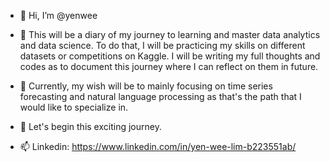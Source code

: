 - 👋 Hi, I’m @yenwee

- 🌱 This will be a diary of my journey to learning and master data analytics and data science. To do that, I will be practicing my skills on different datasets or competitions on Kaggle. I will be writing my full thoughts and codes as to document this journey where I can reflect on them in future.

- 👀 Currently, my wish will be to mainly focusing on time series forecasting and natural language processing as that's the path that I would like to specialize in.

- 💞️ Let's begin this exciting journey.

- 📫 Linkedin: https://www.linkedin.com/in/yen-wee-lim-b223551ab/

